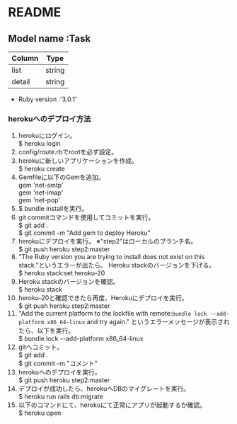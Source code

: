 # README

## Model name :Task
|  Column |  Type  |
| ------- | ------ |
|  list   | string |
|  detail | string |

* Ruby version :'3.0.1'

### herokuへのデプロイ方法

1. herokuにログイン。
<br>$ heroku login
1. config/route.rbでrootを必ず設定。
1. herokuに新しいアプリケーションを作成。
<br>$ heroku create
1. Gemfileに以下のGemを追加。
<br>gem 'net-smtp'
<br>gem 'net-imap'
<br>gem 'net-pop'
1. $ bundle installを実行。
1. git commitコマンドを使用してコミットを実行。
<br>$ git add .
<br>$ git commit -m "Add gem to deploy Heroku"
1. herokuにデプロイを実行。
※"step2"はローカルのブランチ名。
<br>$ git push heroku step2:master
1. "The Ruby version you are trying to install does not exist on this stack."というエラーが出たら、
Heroku stackのバージョンを下げる。
<br>$ heroku stack:set heroku-20
1. Heroku stackのバージョンを確認。
<br>$ heroku stack
1. heroku-20と確認できたら再度、Herokuにデプロイを実行。
<br>$ git push heroku step2:master
1. "Add the current platform to the lockfile with
remote:`bundle lock --add-platform x86_64-linux` and try again." というエラーメッセージが表示されたら、以下を実行。
<br>$ bundle lock --add-platform x86_64-linux
1. gitへコミット。
<br>$ git add .
<br>$ git commit -m "コメント"
1. herokuへのデプロイを実行。
<br>$ git push heroku step2:master
1. デプロイが成功したら、herokuへDBのマイグレートを実行。
<br>$ heroku run rails db:migrate
1. 以下のコマンドにて、herokuにて正常にアプリが起動するか確認。
<br>$ heroku open